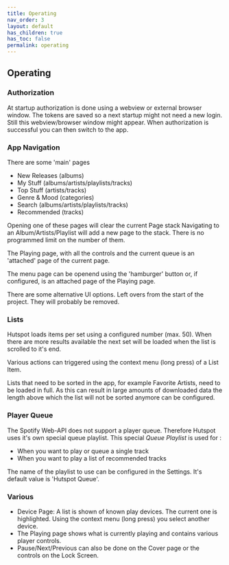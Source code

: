 ```yaml
---
title: Operating
nav_order: 3
layout: default
has_children: true
has_toc: false
permalink: operating
---
```

## Operating

### Authorization 
At startup authorization is done using a webview or external browser window. The tokens are saved so a next startup might not need a new login. Still this webview/browser window might appear. When authorization is successful you can then switch to the app.

### App Navigation
There are some 'main' pages

 * New Releases (albums)
 * My Stuff (albums/artists/playlists/tracks)
 * Top Stuff (artists/tracks)
 * Genre & Mood (categories)
 * Search (albums/artists/playlists/tracks)
 * Recommended (tracks)

Opening one of these pages will clear the current Page stack
Navigating to an Album/Artists/Playlist will add a new page to the stack. There is no programmed limit on the number of them.

The Playing page, with all the controls and the current queue is an 'attached' page of the current page.

The menu page can be openend using the 'hamburger' button or, if configured, is an attached page of the Playing page.

There are some alternative UI options. Left overs from the start of the project. They will probably be removed.

### Lists
Hutspot loads items per set using a configured number (max. 50). When there are more results available the next set will be loaded when the list is scrolled to it's end.

Various actions can triggered using the context menu (long press) of a List Item.

Lists that need to be sorted in the app, for example Favorite Artists, need to be loaded in full. As this can result in large amounts of downloaded data the length above which the list will not be sorted anymore can be configured.

### Player Queue
The Spotify Web-API does not support a player queue. Therefore Hutspot uses it's own special queue playlist. This special *Queue Playlist* is used for :

 * When you want to play or queue a single track
 * When you want to play a list of recommended tracks

The name of the playlist to use can be configured in the Settings. It's default value is 'Hutspot Queue'.

### Various
 * Device Page: A list is shown of known play devices. The current one is highlighted. Using the context menu (long press) you select another device.
 * The Playing page shows what is currently playing and contains various player controls.
 * Pause/Next/Previous can also be done on the Cover page or the controls on the Lock Screen.
